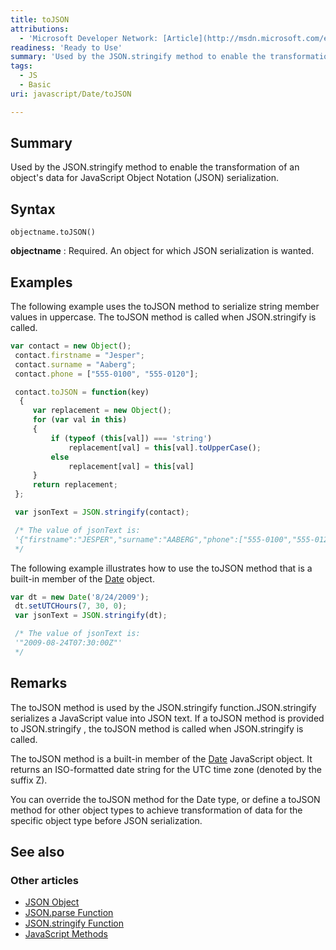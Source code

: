 ```yaml
---
title: toJSON
attributions:
  - 'Microsoft Developer Network: [Article](http://msdn.microsoft.com/en-us/library/ie/cc907896(v=vs.94).aspx)'
readiness: 'Ready to Use'
summary: 'Used by the JSON.stringify method to enable the transformation of an object''s data for JavaScript Object Notation (JSON) serialization.'
tags:
  - JS
  - Basic
uri: javascript/Date/toJSON

---
```

## Summary

Used by the JSON.stringify method to enable the transformation of an object's data for JavaScript Object Notation (JSON) serialization.

## Syntax

    objectname.toJSON()

**objectname**
:   Required. An object for which JSON serialization is wanted.

## Examples

The following example uses the toJSON method to serialize string member values in uppercase. The toJSON method is called when JSON.stringify is called.

``` js
var contact = new Object();
 contact.firstname = "Jesper";
 contact.surname = "Aaberg";
 contact.phone = ["555-0100", "555-0120"];

 contact.toJSON = function(key)
  {
     var replacement = new Object();
     for (var val in this)
     {
         if (typeof (this[val]) === 'string')
             replacement[val] = this[val].toUpperCase();
         else
             replacement[val] = this[val]
     }
     return replacement;
 };

 var jsonText = JSON.stringify(contact);

 /* The value of jsonText is:
 '{"firstname":"JESPER","surname":"AABERG","phone":["555-0100","555-0120"]}'
 */
```

The following example illustrates how to use the toJSON method that is a built-in member of the [Date](/javascript/Date) object.

``` js
var dt = new Date('8/24/2009');
 dt.setUTCHours(7, 30, 0);
 var jsonText = JSON.stringify(dt);

 /* The value of jsonText is:
 '"2009-08-24T07:30:00Z"'
 */
```

## Remarks

The toJSON method is used by the JSON.stringify function.JSON.stringify serializes a JavaScript value into JSON text. If a toJSON method is provided to JSON.stringify , the toJSON method is called when JSON.stringify is called.

The toJSON method is a built-in member of the [Date](/javascript/Date) JavaScript object. It returns an ISO-formatted date string for the UTC time zone (denoted by the suffix Z).

You can override the toJSON method for the Date type, or define a toJSON method for other object types to achieve transformation of data for the specific object type before JSON serialization.

## See also

### Other articles

-   [JSON Object](/javascript/JSON)
-   [JSON.parse Function](/javascript/JSON/parse)
-   [JSON.stringify Function](/javascript/JSON/stringify)
-   [JavaScript Methods](/javascript/methods)

